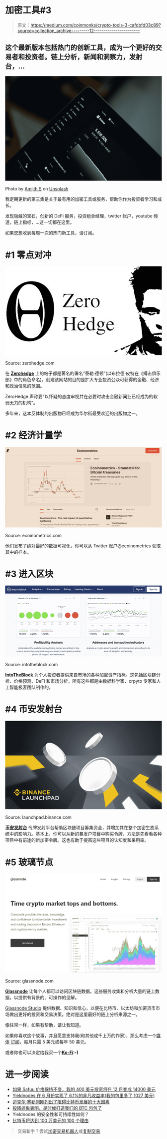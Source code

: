 # 加密工具#3

> 原文：<https://medium.com/coinmonks/crypto-tools-3-cafdbfd03c89?source=collection_archive---------12----------------------->

## 这个最新版本包括热门的创新工具，成为一个更好的交易者和投资者。链上分析，新闻和洞察力，发射台，…

![](img/57961fda0c548277294826fad3b0a376.png)

Photo by [Amjith S](https://unsplash.com/@amjiths?utm_source=medium&utm_medium=referral) on [Unsplash](https://unsplash.com?utm_source=medium&utm_medium=referral)

我定期更新的第三集是关于最有用的加密工具或服务，帮助你作为投资者学习和成长。

发现隐藏的宝石，创新的 DeFi 服务，投资组合经理，twitter 帐户，youtube 频道，链上指标，…这一切都在这里。

如果您想收到每周一次的热门新工具，请订阅。

# **#1 零点对冲**

![](img/55f3ccf38d7ca12bce5b53ca9a31cfde.png)

Source: zerohedge.com

在 [**Zerohedge**](https://www.zerohedge.com/) 上的帖子都是著名的署名“泰勒·德顿”(以布拉德·皮特在《搏击俱乐部》中的角色命名)。创建该网站的目的是扩大专业投资公众可获得的金融、经济和政治信息的范围。

ZeroHedge 声称要“以怀疑的态度审视并在必要时攻击金融新闻业已经成为的软弱无力的机构”。

多年来，这本反体制的出版物已经成为华尔街最受欢迎的出版物之一。

# #2 经济计量学

![](img/a6d895887971d1646c48c8d0d771883f.png)

Source: ecoinometrics.com

他们发布了绝对最好的数据可视化，你可以从 Twitter 账户@ecoinometrics 获取其中的样本。

# #3 进入区块

![](img/6691a0c754b43b720ebe7f5ad5d54a01.png)

Source: intotheblock.com

[**IntoTheBlock**](https://www.intotheblock.com/) 为个人投资者提供来自市场的各种加密资产指标。这包括区块链分析、价格预测、DeFi 和市场分析，所有这些都是由数据科学家、crpyto 专家和人工智能极客团队制作的。

# #4 币安发射台

![](img/dfccc2f6f1c19d831c3e2ef3e3d26a52.png)

Source: launchpad.binance.com

[**币安发射台**](https://launchpad.binance.com/en/) 令牌发射平台帮助区块链项目筹集资金，并增加其在整个加密生态系统中的影响力。基本上，你可以从新的暴发户项目中购买令牌，方法是先看看各种项目中有前途的新加密令牌。这也有助于提高这些项目的认知度和采用率。

# #5 玻璃节点

![](img/462151283e1c2b8f24651728f2f2636c.png)

Source: glassnode.com

[**Glassnode**](https://glassnode.com/) 让每个人都可以访问区块链数据。这些服务收集和分析大量的链上数据，以提供有背景的、可操作的见解。

[Glassnode Studio](https://studio.glassnode.com/metrics?a=BTC&m=addresses.ActiveCount) 提供数据、知识和信心，以便在比特币、以太坊和加密货币市场做出更好的投资和交易决策。绝对是这里最好的链上分析来源之一。

像往常一样，如果有帮助，请让我知道。

如果你喜欢这个故事，并且愿意支持我(和其他成千上万的作家)，那么考虑一个[媒体](/subscribe/@John_treadle) [订阅](/subscribe/@John_treadle)，每月只需 5 美元或每年 50 美元。

或者你也可以决定给我买一个[**Ko-Fi**](https://ko-fi.com/johntreadle)**:-)**

# 进一步阅读

*   [如果 Safuu 价格保持不变，我的 400 美元投资将在 12 月变成 14000 美元](/@John_treadle/if-safuu-price-holds-my-400-investment-will-turn-to-14-000-by-december-61870b5545f0)
*   [Yieldnodes 在 6 月份实现了 6.1%的非凡收益率(我的包里多了 1027 美元)](/@John_treadle/yieldnodes-delivers-an-exceptional-6-1-in-june-an-extra-1-027-in-my-bag-3daba786254c)
*   [迈克尔·塞勒刚刚列出了阻碍比特币发展的十大因素](/coinmonks/michael-saylor-just-listed-the-top-10-things-holding-bitcoin-back-91fb1cedf49d)
*   [投降迹象表明，是时候打造我们的 BTC 包包了](/the-capital/capitulation-signs-are-saying-its-time-to-build-our-btc-bags-4b87ce92661f)
*   Yieldnodes 的安全性和可持续性如何？
*   [比特币将达到 100 万美元的 100 个理由](/coinmonks/how-safe-and-sustainable-is-yieldnodes-4bd84d01e5f6)

> 交易新手？尝试[加密交易机器人](/coinmonks/crypto-trading-bot-c2ffce8acb2a)或[复制交易](/coinmonks/top-10-crypto-copy-trading-platforms-for-beginners-d0c37c7d698c)